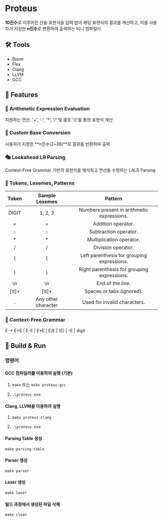 # Proteus

**10진수**로 이루어진 산술 표현식을 입력 받아 해당 표현식의 결과를 계산하고, 이를 사용자가 지정한 **n진수**로 변환하여 출력하는 미니 컴파일러

## 🛠️ Tools

- Bison
- Flex
- Clang
- LLVM
- GCC

## 🌟 Features

### 🧮 Arithmetic Expression Evaluation

지원하는 연산: '+', '-', '*', '/' 및 괄호 '()'를 통한 표현식 계산 

### 🔢 Custom Base Conversion

사용자가 지정한 **n진수(2~36)**로 결과를 반환하여 출력

### 🎭 Lookahead LR Parsing

Context-Free Grammar 기반의 표현식을 해석하고 연산을 수행하는 LALR Parsing 

### 🔑 Tokens, Lexemes, Patterns

| **Token** | **Sample Lexemes** | **Pattern** |
|:-----:|:-----:|:-----:|
| DIGIT | 1, 2, 3 | Numbers present in arithmetic expressions. |
| + | + | Addition operator. |
| - | - | Subtraction operator. |
| * | * | Multiplication operator. |
| / | / | Division operator. |
| ( | ( | Left parenthesis for grouping expressions. |
| ) | ) | Right parenthesis for grouping expressions. |
| \n | \n | End of the line. |
| [\t]+ | [\t]+ | Spaces or tabs (ignored). |
| . | Any other character | Used for invalid characters. |

### 📜 Context-Free Grammar

E -> E+E | E-E | E*E | E/E | (E) | -E | digit

## 🚀 Build & Run

### 명령어 

#### GCC 컴파일러를 이용하여 실행 (기본)

1. `make` 또는 `make proteus-gcc`

2. `.\proteus.exe`

#### Clang, LLVM을 이용하여 실행

1. `make proteus-clang`

2. `.\proteus.exe`

#### Parsing Table 생성

`make parsing-table`

#### Parser 셍성

`make parser`

#### Lexer 생성

`make lexer`

#### 빌드 과정에서 생성된 파일 삭제

`make clean`
